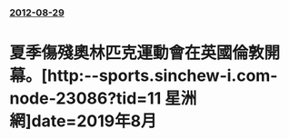### [2012-08-29](/news/2012/08/29/index.md)

##### 
#  夏季傷殘奧林匹克運動會在英國倫敦開幕。[http:--sports.sinchew-i.com-node-23086?tid=11 星洲網]date=2019年8月 



